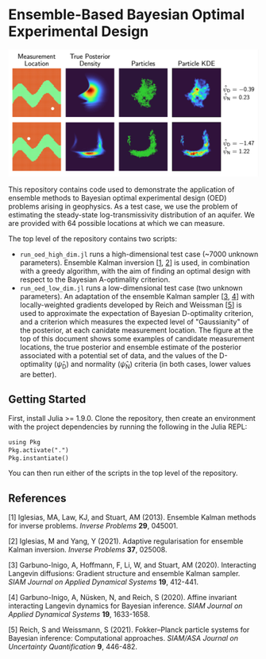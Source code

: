 # Ensemble-Based Bayesian Optimal Experimental Design

![Low-Dimensional Posteriors](posteriors.png)

This repository contains code used to demonstrate the application of ensemble methods to Bayesian optimal experimental design (OED) problems arising in geophysics.
As a test case, we use the problem of estimating the steady-state log-transmissivity distribution of an aquifer. We are provided with 64 possible locations at which we can measure.

The top level of the repository contains two scripts:
 - `run_oed_high_dim.jl` runs a high-dimensional test case (~7000 unknown parameters). Ensemble Kalman inversion [[1](#1), [2](#2)] is used, in combination with a greedy algorithm, with the aim of finding an optimal design with respect to the Bayesian A-optimality criterion.
 - `run_oed_low_dim.jl` runs a low-dimensional test case (two unknown parameters). An adaptation of the ensemble Kalman sampler [[3](#3), [4](#4)] with locally-weighted gradients developed by Reich and Weissman [[5](#5)] is used to approximate the expectation of Bayesian D-optimality criterion, and a criterion which measures the expected level of "Gaussianity" of the posterior, at each canidate measurement location. The figure at the top of this document shows some examples of candidate measurement locations, the true posterior and ensemble estimate of the posterior associated with a potential set of data, and the values of the D-optimality ($`\hat{\psi}_{\mathrm{D}}`$) and normality ($`\hat{\psi}_{\mathrm{N}}`$) criteria (in both cases, lower values are better).

## Getting Started

First, install Julia >= 1.9.0. 
Clone the repository, then create an environment with the project dependencies by running the following in the Julia REPL:
```
using Pkg
Pkg.activate(".")
Pkg.instantiate()
```
You can then run either of the scripts in the top level of the repository.

## References

[<a id="1">1</a>]
Iglesias, MA, Law, KJ, and Stuart, AM (2013).
Ensemble Kalman methods for inverse problems.
*Inverse Problems* **29**, 045001.

[<a id="2">2</a>]
Iglesias, M and Yang, Y (2021). 
Adaptive regularisation for ensemble Kalman inversion.
*Inverse Problems* **37**, 025008.

[<a id="3">3</a>]
Garbuno-Inigo, A, Hoffmann, F, Li, W, and Stuart, AM (2020).
Interacting Langevin diffusions: Gradient structure and ensemble Kalman sampler. 
*SIAM Journal on Applied Dynamical Systems* **19**, 412-441.

[<a id="4">4</a>]
Garbuno-Inigo, A, Nüsken, N, and Reich, S (2020). 
Affine invariant interacting Langevin dynamics for Bayesian inference. 
*SIAM Journal on Applied Dynamical Systems* **19**, 1633-1658.

[<a id="5">5</a>]
Reich, S and Weissmann, S (2021). 
Fokker–Planck particle systems for Bayesian inference: Computational approaches. 
*SIAM/ASA Journal on Uncertainty Quantification* **9**, 446-482.